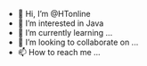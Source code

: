 - 👋 Hi, I’m @HTonline
- 👀 I’m interested in Java 
- 🌱 I’m currently learning ...
- 💞️ I’m looking to collaborate on ...
- 📫 How to reach me ...

<!---
HTonline/HTonline is a ✨ special ✨ repository because its `README.md` (this file) appears on your GitHub profile.
You can click the Preview link to take a look at your changes.
--->
